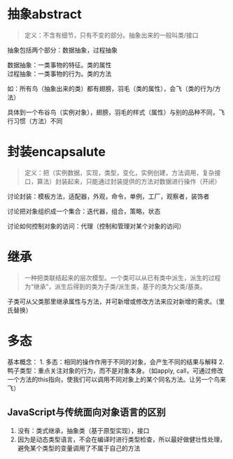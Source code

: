 # 抽象abstract

>定义：不含有细节，只有不变的部分。抽象出来的一般叫类/接口

抽象包括两个部分：数据抽象，过程抽象

数据抽象：一类事物的特征。类的属性  
过程抽象：一类事物的行为。类的方法

如：所有鸟（抽象出来的类）都有翅膀，羽毛（类的属性），会飞（类的行为/方法）

具体到一个布谷鸟（实例对象），翅膀，羽毛的样式（属性）与别的品种不同，飞行习惯（方法）不同

# 封装encapsalute

>定义：把（实例数据，实现，类型，变化，实例创建，方法调用，复杂接口，算法）封装起来，只能通过封装提供的方法对数据进行操作（开闭）

讨论封装：模板方法，适配器，外观，命令，单例，工厂，观察者，装饰者

讨论把对象组织成一个集合：迭代器，组合，策略，状态

讨论如何控制对象的访问：代理（控制和管理对某个对象的访问）

# 继承

>一种把类联结起来的层次模型。一个类可以从已有类中派生，派生的过程为“继承”，派生后得到的类为子类/派生类，基于的类为父类/基类。

子类可从父类那里继承属性与方法，并可新增或修改方法来应对新增的需求。（里氏替换）

# 多态

基本概念：
	1.  多态：相同的操作作用于不同的对象，会产生不同的结果与解释
	2.  鸭子类型：重点关注对象的行为，而不是对象本身。（如apply, call，可通过修改一个方法的this指向，使我们可以调用不同对象上的某个同名方法。让另一个鸟来飞）

## JavaScript与传统面向对象语言的区别
1.  没有：类式继承，抽象类（基于原型实现），接口
2.  因为是动态类型语言，不会在编译时进行类型检查，所以最好做健壮性处理，避免某个类型的变量调用了不属于自己的方法
